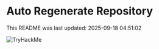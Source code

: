 # Auto Regenerate Repository

This README was last updated: 2025-09-18 04:51:02

 ![TryHackMe](https://tryhackme.com/badge/533634)